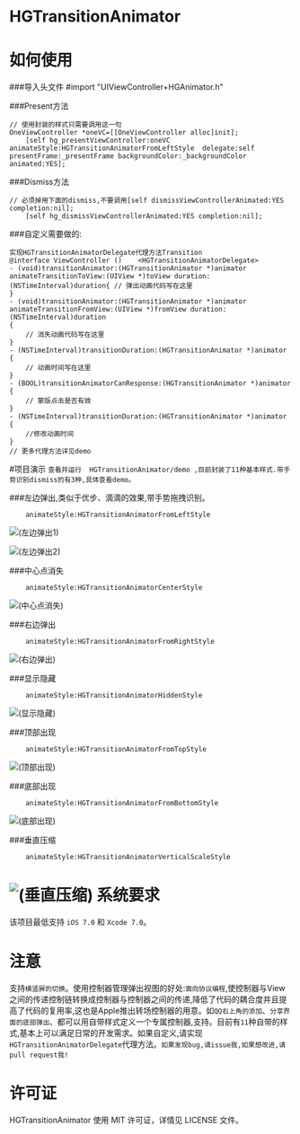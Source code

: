 HGTransitionAnimator
==============
如何使用
==============
###导入头文件
	#import "UIViewController+HGAnimator.h"

###Present方法
```
// 使用封装的样式只需要调用这一句
OneViewController *oneVC=[[OneViewController alloc]init];
	[self hg_presentViewController:oneVC animateStyle:HGTransitionAnimatorFromLeftStyle  delegate:self presentFrame:_presentFrame backgroundColor:_backgroundColor animated:YES];	
```

###Dismiss方法
```
// 必须掉用下面的dismiss,不要调用[self dismissViewControllerAnimated:YES completion:nil];
	[self hg_dismissViewControllerAnimated:YES completion:nil];
```
###自定义需要做的:
```
实现HGTransitionAnimatorDelegate代理方法Transition
@interface ViewController ()	<HGTransitionAnimatorDelegate>
- (void)transitionAnimator:(HGTransitionAnimator *)animator animateTransitionToView:(UIView *)toView duration:(NSTimeInterval)duration{	// 弹出动画代码写在这里
}
- (void)transitionAnimator:(HGTransitionAnimator *)animator animateTransitionFromView:(UIView *)fromView duration:(NSTimeInterval)duration
{
	// 消失动画代码写在这里
}
- (NSTimeInterval)transitionDuration:(HGTransitionAnimator *)animator
{
    // 动画时间写在这里
}
- (BOOL)transitionAnimatorCanResponse:(HGTransitionAnimator *)animator
{
	// 蒙版点击是否有效
}
- (NSTimeInterval)transitionDuration:(HGTransitionAnimator *)animator
{
	//修改动画时间
}
// 更多代理方法详见demo
```
#项目演示
`查看并运行 	HGTransitionAnimator/demo ,目前封装了11种基本样式.带手势识别dismiss的有3种,具体查看demo。`

###左边弹出,类似于优步、滴滴的效果,带手势拖拽识别。
```
	animateStyle:HGTransitionAnimatorFromLeftStyle
```
![(左边弹出1)](http://files.cnblogs.com/files/zhahao/%E5%B7%A6%E8%BE%B9%E5%BC%B9%E5%87%BA.gif)


![(左边弹出2)](http://files.cnblogs.com/files/zhahao/%E5%B7%A6%E8%BE%B9%E5%BC%B9%E5%87%BA2.gif)


###中心点消失
```
	animateStyle:HGTransitionAnimatorCenterStyle
```
![(中心点消失)](http://files.cnblogs.com/files/zhahao/%E4%B8%AD%E5%BF%83%E7%82%B9%E6%B6%88%E5%A4%B1.gif)

###右边弹出
```
	animateStyle:HGTransitionAnimatorFromRightStyle
```
![(右边弹出)](http://files.cnblogs.com/files/zhahao/%E5%8F%B3%E8%BE%B9.gif)

###显示隐藏
```
	animateStyle:HGTransitionAnimatorHiddenStyle
```
![(显示隐藏)](http://files.cnblogs.com/files/zhahao/%E6%98%BE%E7%A4%BA%E9%9A%90%E8%97%8F.gif)

###顶部出现
```
	animateStyle:HGTransitionAnimatorFromTopStyle
```
![(顶部出现)](http://files.cnblogs.com/files/zhahao/%E5%9E%82%E7%9B%B4%E5%8E%8B%E7%BC%A9%E6%A0%B7%E5%BC%8F.gif)

###底部出现
```
	animateStyle:HGTransitionAnimatorFromBottomStyle
```
![(底部出现)](http://files.cnblogs.com/files/zhahao/%E5%BA%95%E9%83%A8.gif)

###垂直压缩
```
	animateStyle:HGTransitionAnimatorVerticalScaleStyle
```
![(垂直压缩)](http://files.cnblogs.com/files/zhahao/%E5%9E%82%E7%9B%B4%E5%8E%8B%E7%BC%A9.gif)
系统要求
==============
该项目最低支持 `iOS 7.0` 和 `Xcode 7.0`。


注意
==============
支持`横竖屏的切换`。使用控制器管理弹出视图的好处:`面向协议编程`,使控制器与View之间的传递控制链转换成控制器与控制器之间的传递,降低了代码的耦合度并且提高了代码的复用率,这也是Apple推出转场控制器的用意。如`QQ右上角的添加`、`分享界面的底部弹出`、都可以用自带样式定义一个专属控制器,支持。目前有`11`种自带的样式,基本上可以满足日常的开发需求。如果自定义,请实现`HGTransitionAnimatorDelegate`代理方法。`如果发现bug,请issue我,如果想改进,请pull request我!`


许可证
==============
HGTransitionAnimator 使用 MIT 许可证，详情见 LICENSE 文件。